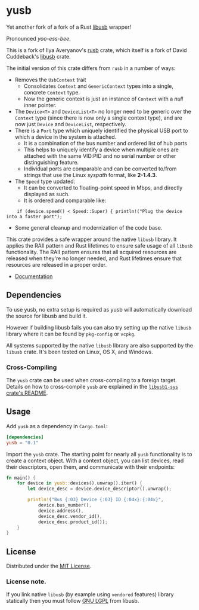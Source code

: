 # yusb

Yet another fork of a fork of a Rust [libusb](https://libusb.info/) wrapper!

Pronounced _yoo-ess-bee_.

This is a fork of Ilya Averyanov's [rusb](https://crates.io/crates/rusb) crate, which itself is a fork of David Cuddeback's [libusb](https://crates.io/crates/libusb) crate.

The initial version of this crate differs from `rusb` in a number of ways:

- Removes the `UsbContext` trait
    - Consolidates `Context` and `GenericContext` types into a single, concrete `Context` type.
    - Now the generic context is just an instance of `Context` with a _null_ inner pointer.
- The `Device<T>` and `DeviceList<T>` no longer need to be generic over the `Context` type (since there is now only a single context type), and are now just `Device` and `DeviceList`, respectively.
- There is a `Port` type which uniquely identified the physical USB port to which a device in the system is attached.
    - It is a combination of the bus number and ordered list of hub ports
    - This helps to uniquely identify a device when multiple ones are attached with the same VID:PID and no serial number or other distinguishing feature.
    - Individual ports are comparable and can be converted to/from strings that use the Linux _syspath_ format, like **2-1.4.3**.
- The `Speed` type updated:
    - It can be converted to floating-point speed in Mbps, and directly displayed as such.
    - It is ordered and comparable like:
```text
    if (device.speed() < Speed::Super) { println!("Plug the device into a faster port");
```
- Some general cleanup and modernization of the code base.

This crate provides a safe wrapper around the native `libusb` library. It applies the RAII pattern
and Rust lifetimes to ensure safe usage of all `libusb` functionality. The RAII pattern ensures that
all acquired resources are released when they're no longer needed, and Rust lifetimes ensure that
resources are released in a proper order.

* [Documentation](https://docs.rs/yusb)

## Dependencies

To use yusb, no extra setup is required as yusb will automatically download the source for libusb and build it.

However if building libusb fails you can also try setting up the native `libusb` library where it can
be found by `pkg-config` or `vcpkg`.

All systems supported by the native `libusb` library are also supported by the `libusb` crate. It's
been tested on Linux, OS X, and Windows.

### Cross-Compiling

The `yusb` crate can be used when cross-compiling to a foreign target. Details on how to
cross-compile `yusb` are explained in the [`libusb1-sys` crate's
README](libusb1-sys/README.md#cross-compiling).

## Usage

Add `yusb` as a dependency in `Cargo.toml`:

```toml
[dependencies]
yusb = "0.1"
```

Import the `yusb` crate. The starting point for nearly all `yusb` functionality is to create a
context object. With a context object, you can list devices, read their descriptors, open them, and
communicate with their endpoints:

```rust
fn main() {
    for device in yusb::devices().unwrap().iter() {
        let device_desc = device.device_descriptor().unwrap();

        println!("Bus {:03} Device {:03} ID {:04x}:{:04x}",
            device.bus_number(),
            device.address(),
            device_desc.vendor_id(),
            device_desc.product_id());
    }
}
```

## License

Distributed under the [MIT License](LICENSE).

### License note.

If you link native `libusb` (by example using `vendored` features) library statically then
you must follow [GNU LGPL](https://github.com/libusb/libusb/blob/master/COPYING) from libusb.

